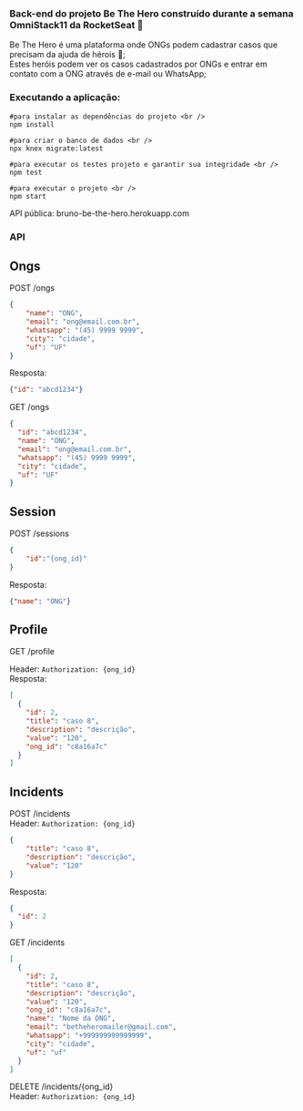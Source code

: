 ### Back-end do projeto Be The Hero construído durante a semana OmniStack11 da RocketSeat 🚀

Be The Hero é uma plataforma onde ONGs podem cadastrar casos que precisam da ajuda de hérois 💜; <br />
Estes heróis podem ver os casos cadastrados por ONGs e entrar em contato com a ONG através de e-mail ou WhatsApp;

### Executando a aplicação:

``` 
#para instalar as dependências do projeto <br />
npm install

#para criar o banco de dados <br />
npx knex migrate:latest

#para executar os testes projeto e garantir sua integridade <br />
npm test

#para executar o projeto <br />
npm start
```
API pública: bruno-be-the-hero.herokuapp.com

### API
## Ongs

POST /ongs
```json
{
	"name": "ONG",
	"email": "ong@email.com.br",
	"whatsapp": "(45) 9999 9999",
	"city": "cidade",
	"uf": "UF"
}
```
Resposta:
```json
{"id": "abcd1234"}
```
GET /ongs
```json
{
  "id": "abcd1234",
  "name": "ONG",
  "email": "ong@email.com.br",
  "whatsapp": "(45) 9999 9999",
  "city": "cidade",
  "uf": "UF"
}
```

## Session
POST /sessions
```json
{
	"id":"{ong_id}"
}
```
Resposta:
```json
{"name": "ONG"}
```

## Profile
GET /profile

Header: `Authorization: {ong_id}`
<br />
Resposta:
```json
[
  {
    "id": 2,
    "title": "caso 8",
    "description": "descrição",
    "value": "120",
    "ong_id": "c8a16a7c"
  }
]
```

## Incidents
POST /incidents
<br />
Header: `Authorization: {ong_id}`

```json
{
	"title": "caso 8",
	"description": "descrição",
	"value": "120"
}
```

Resposta:
```json
{
  "id": 2
}
```

GET /incidents
```json
[
  {
    "id": 2,
    "title": "caso 8",
    "description": "descrição",
    "value": "120",
    "ong_id": "c8a16a7c",
    "name": "Nome da ONG",
    "email": "betheheromailer@gmail.com",
    "whatsapp": "+999999999999999",
    "city": "cidade",
    "uf": "uf"
  }
]
```
DELETE /incidents/{ong_id}
<br />
Header: `Authorization: {ong_id}`
